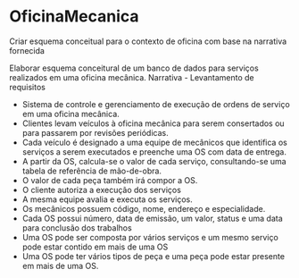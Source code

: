 # OficinaMecanica
Criar esquema conceitual para o contexto de oficina com base na narrativa fornecida

Elaborar esquema conceitural de um banco de dados para serviços realizados em uma oficina mecânica.
Narrativa - Levantamento de requisitos
- Sistema de controle e gerenciamento de execução de ordens de serviço em uma oficina mecânica.
- Clientes levam veículos à oficina mecânica para serem consertados ou para passarem por revisões periódicas.
- Cada veículo é designado a uma equipe de mecânicos que identifica os serviços a serem executados e preenche uma OS com data de entrega.
- A partir da OS, calcula-se o valor de cada serviço, consultando-se uma tabela de referência de mão-de-obra.
- O valor de cada peça também irá compor a OS.
- O cliente autoriza a execução dos serviços
- A mesma equipe avalia e executa os serviços.
- Os mecânicos possuem código, nome, endereço e especialidade.
- Cada OS possui número, data de emissão, um valor, status e uma data para conclusão dos trabalhos
- Uma OS pode ser composta por vários serviços e um mesmo serviço pode estar contido em mais de uma OS
- Uma OS pode ter vários tipos de peça e uma peça pode estar presente em mais de uma OS.
